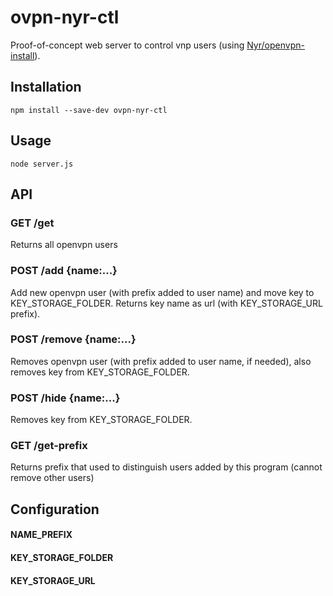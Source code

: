 # ovpn-nyr-ctl
Proof-of-concept web server to control vnp users (using [Nyr/openvpn-install](https://github.com/Nyr/openvpn-install)).

## Installation

```
npm install --save-dev ovpn-nyr-ctl
```

## Usage

```
node server.js
```


## API

### GET /get
Returns all openvpn users

### POST /add {name:...}
Add new openvpn user (with prefix added to user name) and move key to KEY_STORAGE_FOLDER. Returns key name as url (with KEY_STORAGE_URL prefix).

### POST /remove {name:...}
Removes openvpn user (with prefix added to user name, if needed), also removes key from KEY_STORAGE_FOLDER.

### POST /hide {name:...}
Removes key from KEY_STORAGE_FOLDER.

### GET /get-prefix
Returns prefix that used to distinguish users added by this program (cannot remove other users)

## Configuration

#### NAME_PREFIX
#### KEY_STORAGE_FOLDER
#### KEY_STORAGE_URL



